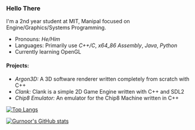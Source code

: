 ### Hello There

I'm a 2nd year student at MIT, Manipal focused on Engine/Graphics/Systems Programming.


- Pronouns: *He/Him*
- Languages: Primarily use *C++/C*, *x64_86 Assembly*, *Java*, *Python*
- Currently learning OpenGL

#### Projects:

- *Argon3D:* A 3D software renderer written completely from scratch with C++
- *Clank:* Clank is a simple 2D Game Engine written with C++ and SDL2
- *Chip8 Emulator:* An emulator for the Chip8 Machine written in C++
<!--
**H0mTanks/H0mTanks** is a ✨ _special_ ✨ repository because its `README.md` (this file) appears on your GitHub profile.

Here are some ideas to get you started:

- 🔭 I’m currently working on ...
- 🌱 I’m currently learning ...
- 👯 I’m looking to collaborate on ...
- 🤔 I’m looking for help with ...
- 💬 Ask me about ...
- 📫 How to reach me: ...
- 😄 Pronouns: ...
- ⚡ Fun fact: ...
-->

[![Top Langs](https://github-readme-stats.vercel.app/api/top-langs/?username=H0mTanks&exclude_repo=programming,Chip8EmulatorCpp&layout=compact)](https://github.com/H0mTanks/github-readme-stats)


[![Gurnoor's GitHub stats](https://github-readme-stats.vercel.app/api?username=H0mTanks&count_private=true&show_icons=true)](https://github.com/anuraghazra/github-readme-stats)
